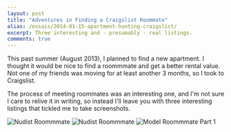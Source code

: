 ```yaml
---
layout: post
title: "Adventures in Finding a Craigslist Roommate"
alias: /essais/2014-01-15-apartment-hunting-craigslist/
excerpt: Three interesting and - presumably - real listings.
comments: true
---
```


This past summer (August 2013), I planned to find a new apartment. I thought it would be nice to find a roommmate and get a better rental value. Not one of my friends was moving for at least another 3 months, so I took to Craigslist.  

The process of meeting roommates was an interesting one, and I'm not sure I care to relive it in writing, so instead I'll leave you with three interesting listings that tickled me to take screenshots.  

![Nudist Roommmate](http://www.vincentbarr.com/assets/images/roommate-ethical.png)
![Nudist Roommmate](http://www.vincentbarr.com/assets/images/roommate-nudist.png)
![Model Roommmate Part 1](http://www.vincentbarr.com/assets/images/roommate-model.png)

<a href="https://plus.google.com/+VincentBarr0?rel=author"></a>